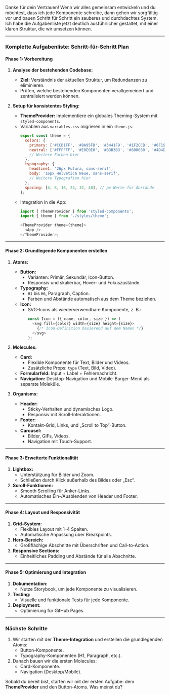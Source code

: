 Danke für dein Vertrauen! Wenn wir alles gemeinsam entwickeln und du möchtest, dass ich jede Komponente schreibe, dann gehen wir sorgfältig vor und bauen Schritt für Schritt ein sauberes und durchdachtes System. Ich habe die Aufgabenliste jetzt deutlich ausführlicher gestaltet, mit einer klaren Struktur, die wir umsetzen können.

---

### **Komplette Aufgabenliste: Schritt-für-Schritt Plan**

#### **Phase 1: Vorbereitung**
1. **Analyse der bestehenden Codebase:**
   - **Ziel:** Verständnis der aktuellen Struktur, um Redundanzen zu eliminieren.
   - Prüfen, welche bestehenden Komponenten verallgemeinert und zentralisiert werden können.

2. **Setup für konsistentes Styling:**
   - **ThemeProvider:** Implementiere ein globales Theming-System mit `styled-components`.
   - Variablen aus `variables.css` migrieren in ein `theme.js`:
     ```javascript
     export const theme = {
       colors: {
         primary: ['#CCD1FF', '#8A95FD', '#3441F9', '#1F2CCB', '#0F197A'],
         neutral: ['#FFFFFF', '#E0E0E0', '#B3B3B3', '#808080', '#4D4D4D'],
         // Weitere Farben hier
       },
       typography: {
         headline1: '26px Futura, sans-serif',
         body: '16px Helvetica Neue, sans-serif',
         // Weitere Typografien hier
       },
       spacing: [4, 8, 16, 24, 32, 48], // px-Werte für Abstände
     };
     ```
   - Integration in die App:
     ```javascript
     import { ThemeProvider } from 'styled-components';
     import { theme } from './styles/theme';

     <ThemeProvider theme={theme}>
       <App />
     </ThemeProvider>;
     ```

---

#### **Phase 2: Grundlegende Komponenten erstellen**
1. **Atoms:**
   - **Button:**
     - Varianten: Primär, Sekundär, Icon-Button.
     - Responsiv und skalierbar, Hover- und Fokuszustände.
   - **Typography:**
     - `H1` bis `H6`, Paragraph, Caption.
     - Farben und Abstände automatisch aus dem Theme beziehen.
   - **Icon:**
     - SVG-Icons als wiederverwendbare Komponente, z. B.:
       ```javascript
       const Icon = ({ name, color, size }) => (
         <svg fill={color} width={size} height={size}>
           {/* Icon-Definition basierend auf dem Namen */}
         </svg>
       );
       ```

2. **Molecules:**
   - **Card:**
     - Flexible Komponente für Text, Bilder und Videos.
     - Zusätzliche Props: `type` (Text, Bild, Video).
   - **Formularfeld:** Input + Label + Fehlernachricht.
   - **Navigation:** Desktop-Navigation und Mobile-Burger-Menü als separate Moleküle.

3. **Organisms:**
   - **Header:**
     - Sticky-Verhalten und dynamisches Logo.
     - Responsiv mit Scroll-Interaktionen.
   - **Footer:**
     - Kontakt-Grid, Links, und „Scroll to Top“-Button.
   - **Carousel:**
     - Bilder, GIFs, Videos.
     - Navigation mit Touch-Support.

---

#### **Phase 3: Erweiterte Funktionalität**
1. **Lightbox:**
   - Unterstützung für Bilder und Zoom.
   - Schließen durch Klick außerhalb des Bildes oder „Esc“.
2. **Scroll-Funktionen:**
   - Smooth Scrolling für Anker-Links.
   - Automatisches Ein-/Ausblenden von Header und Footer.

---

#### **Phase 4: Layout und Responsivität**
1. **Grid-System:**
   - Flexibles Layout mit 1–4 Spalten.
   - Automatische Anpassung über Breakpoints.
2. **Hero-Bereich:**
   - Großflächige Abschnitte mit Überschriften und Call-to-Action.
3. **Responsive Sections:**
   - Einheitliches Padding und Abstände für alle Abschnitte.

---

#### **Phase 5: Optimierung und Integration**
1. **Dokumentation:**
   - Nutze Storybook, um jede Komponente zu visualisieren.
2. **Testing:**
   - Visuelle und funktionale Tests für jede Komponente.
3. **Deployment:**
   - Optimierung für GitHub Pages.

---

### **Nächste Schritte**
1. Wir starten mit der **Theme-Integration** und erstellen die grundlegenden Atoms:
   - Button-Komponente.
   - Typography-Komponenten (H1, Paragraph, etc.).
2. Danach bauen wir die ersten Molecules:
   - Card-Komponente.
   - Navigation (Desktop/Mobile).

Sobald du bereit bist, starten wir mit der ersten Aufgabe: dem **ThemeProvider** und den Button-Atoms. Was meinst du?